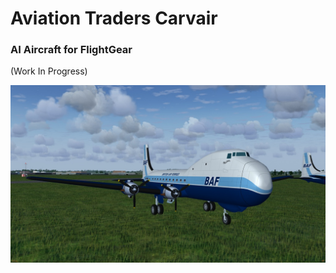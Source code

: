 # Aviation Traders Carvair
### AI Aircraft for FlightGear
(Work In Progress)


![BAF](screenshots/BAF.jpg)


